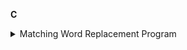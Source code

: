 **C**

<details>
<summary>Matching Word Replacement Program</summary/>
Performing pattern-matching replacements on a given string.
<object data="https://github.com/Daniel-Waits/DanielW/tree/main/C_Assignment_1" type="application/pdf" width="700px" height="700px">
    <embed src=https://github.com/Daniel-Waits/DanielW/tree/main/C_Assignment_1">
        <p>View Program Files: <a href="https://github.com/Daniel-Waits/DanielW/tree/main/C_Assignment_1">View Report</a>.</p>
    </embed>
</object>
<details>
                                                                                                         
<details>
<summary>Bracket Syntax Checker</summary/>
Visually performs bracket-balance-checking on any given file.
<object data="https://github.com/Daniel-Waits/DanielW/tree/main/C_Assignment_2" type="application/pdf" width="700px" height="700px">
    <embed src=https://github.com/Daniel-Waits/DanielW/tree/main/C_Assignment_2">
        <p>View Program Files: <a href="https://github.com/Daniel-Waits/DanielW/tree/main/C_Assignment_2">View Report</a>.</p>
    </embed>
</object>
<details>
